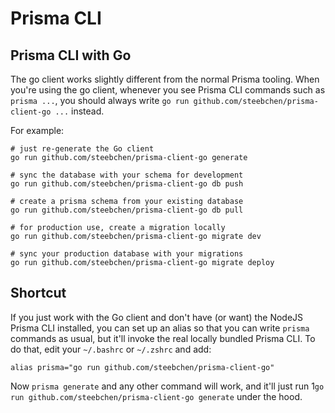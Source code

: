# Prisma CLI

## Prisma CLI with Go

The go client works slightly different from the normal Prisma tooling. When you're using the go client, whenever you see
Prisma CLI commands such as `prisma ...`, you should always write `go run github.com/steebchen/prisma-client-go ...`
instead.

For example:

```shell script
# just re-generate the Go client
go run github.com/steebchen/prisma-client-go generate

# sync the database with your schema for development
go run github.com/steebchen/prisma-client-go db push

# create a prisma schema from your existing database
go run github.com/steebchen/prisma-client-go db pull

# for production use, create a migration locally
go run github.com/steebchen/prisma-client-go migrate dev

# sync your production database with your migrations
go run github.com/steebchen/prisma-client-go migrate deploy
```

## Shortcut

If you just work with the Go client and don't have (or want) the NodeJS Prisma CLI installed, you can set up an alias so
that you can write `prisma` commands as usual, but it'll invoke the real locally bundled Prisma CLI. To do that, edit
your `~/.bashrc` or `~/.zshrc` and add:

```
alias prisma="go run github.com/steebchen/prisma-client-go"
```

Now `prisma generate` and any other command will work, and it'll just run
1`go run github.com/steebchen/prisma-client-go generate` under the hood.
